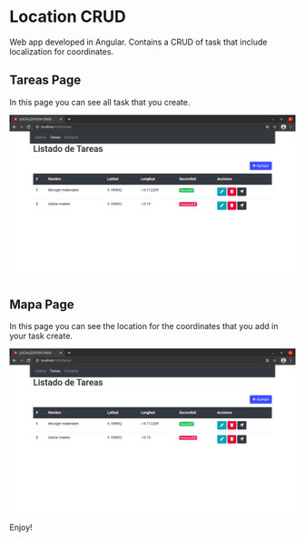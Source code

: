 # Location CRUD

Web app developed in Angular. Contains a CRUD of task that include localization for coordinates. 

## Tareas Page

In this page you can see all task that you create.

![alt text](tareas.png)

## Mapa Page

In this page you can see the location for the coordinates that you add in your task create.

![alt text](tareas.png)

Enjoy!

